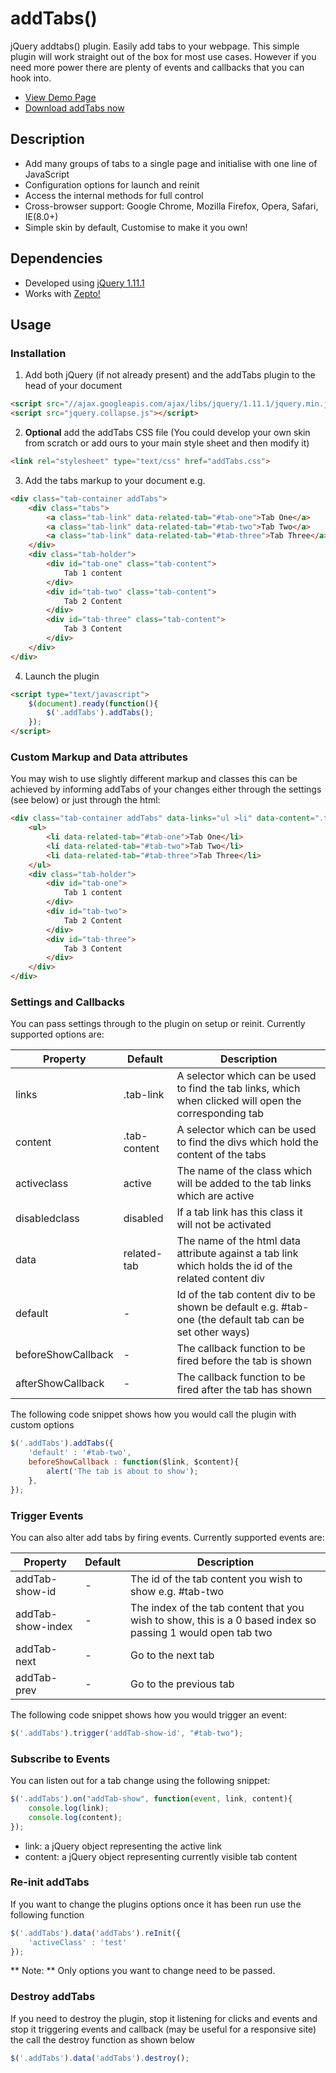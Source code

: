 # addTabs()

jQuery addtabs() plugin. Easily add tabs to your webpage. This simple plugin will work straight out of the box for most use cases. However if you need more power there are plenty of events and callbacks that you can hook into.

* <a href="http://ionden.com/a/plugins/ion.tabs/en.html">View Demo Page</a>
* <a href="http://ionden.com/a/plugins/ion.tabs/ion.sound-1.0.2.zip">Download addTabs now</a>

## Description
* Add many groups of tabs to a single page and initialise with one line of JavaScript
* Configuration options for launch and reinit
* Access the internal methods for full control
* Cross-browser support: Google Chrome, Mozilla Firefox, Opera, Safari, IE(8.0+)
* Simple skin by default, Customise to make it you own!

## Dependencies
* Developed using <a href="http://jquery.com/" target="_blank">jQuery 1.11.1</a>
* Works with <a href="http://zeptojs.com/">Zepto!</a>

## Usage

### Installation

1. Add both jQuery (if not already present) and the addTabs plugin to the head of your document
```html
<script src="//ajax.googleapis.com/ajax/libs/jquery/1.11.1/jquery.min.js"></script>
<script src="jquery.collapse.js"></script>
```

2. **Optional** add the addTabs CSS file (You could develop your own skin from scratch or add ours to your main style sheet and then modify it)
```html
<link rel="stylesheet" type="text/css" href="addTabs.css">
```

3. Add the tabs markup to your document e.g.
```html
<div class="tab-container addTabs">
    <div class="tabs">
        <a class="tab-link" data-related-tab="#tab-one">Tab One</a>
        <a class="tab-link" data-related-tab="#tab-two">Tab Two</a>
        <a class="tab-link" data-related-tab="#tab-three">Tab Three</a>
    </div>
    <div class="tab-holder">
        <div id="tab-one" class="tab-content">
            Tab 1 content
        </div>
        <div id="tab-two" class="tab-content">
            Tab 2 Content
        </div>
        <div id="tab-three" class="tab-content">
            Tab 3 Content
        </div>
    </div>
</div>
```

4. Launch the plugin
```html
<script type="text/javascript">
    $(document).ready(function(){
    	$('.addTabs').addTabs();
    });
</script>
```

### Custom Markup and Data attributes
You may wish to use slightly different markup and classes this can be achieved by informing addTabs of your changes either through the settings (see below) or just through the html:

```html
<div class="tab-container addTabs" data-links="ul >li" data-content=".tab-holder >div">
    <ul>
        <li data-related-tab="#tab-one">Tab One</li>
        <li data-related-tab="#tab-two">Tab Two</li>
        <li data-related-tab="#tab-three">Tab Three</li>
    </ul>
    <div class="tab-holder">
        <div id="tab-one">
            Tab 1 content
        </div>
        <div id="tab-two">
            Tab 2 Content
        </div>
        <div id="tab-three">
            Tab 3 Content
        </div>
    </div>
</div>
```

### Settings and Callbacks
You can pass settings through to the plugin on setup or reinit. Currently supported options are:

| Property				| Default		| Description
| --------------------- | ------------- | -----------
| links        			| .tab-link		| A selector which can be used to find the tab links, which when clicked will open the corresponding tab
| content      			| .tab-content	| A selector which can be used to find the divs which hold the content of the tabs
| activeclass  			| active		| The name of the class which will be added to the tab links which are active
| disabledclass 		| disabled		| If a tab link has this class it will not be activated
| data 					| related-tab	| The name of the html data attribute against a tab link which holds the id of the related content div
| default 				| -				| Id of the tab content div to be shown be default e.g. #tab-one (the default tab can be set other ways)
| beforeShowCallback 	| -				| The callback function to be fired before the tab is shown
| afterShowCallback 	| -				| The callback function to be fired after the tab has shown

The following code snippet shows how you would call the plugin with custom options

```js
$('.addTabs').addTabs({
    'default' : '#tab-two',
    beforeShowCallback : function($link, $content){
        alert('The tab is about to show');
    },
});
```

### Trigger Events
You can also alter add tabs by firing events. Currently supported events are:

| Property				| Default		| Description
| --------------------- | ------------- | -----------
| addTab-show-id       	| -				| The id of the tab content you wish to show e.g. #tab-two
| addTab-show-index     | -				| The index of the tab content that you wish to show, this is a 0 based index so passing 1 would open tab two
| addTab-next       	| -				| Go to the next tab
| addTab-prev       	| -				| Go to the previous tab

The following code snippet shows how you would trigger an event:

```js
$('.addTabs').trigger('addTab-show-id', "#tab-two");
```

### Subscribe to Events
You can listen out for a tab change using the following snippet:

```js
$('.addTabs').on("addTab-show", function(event, link, content){
    console.log(link);
    console.log(content);
});
```

* link: a jQuery object representing the active link
* content: a jQuery object representing currently visible tab content

### Re-init addTabs
If you want to change the plugins options once it has been run use the following function

```js
$('.addTabs').data('addTabs').reInit({
	'activeClass' : 'test'
});
```

** Note: ** Only options you want to change need to be passed.

### Destroy addTabs
If you need to destroy the plugin, stop it listening for clicks and events and stop it triggering events and callback (may be useful for a responsive site) the call the destroy function as shown below

```js
$('.addTabs').data('addTabs').destroy();
```